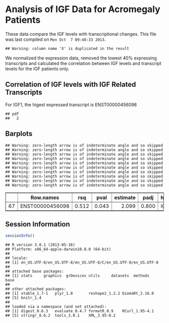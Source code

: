 Analysis of IGF Data for Acromegaly Patients
=============================================================

These data compare the IGF levels with transcriptional changes.  This file was last compiled on ``Mon Oct  7 09:48:33 2013``.


```
## Warning: column name 'X' is duplicated in the result
```


We normalized the expression data, removed the lowest 40% expressing transcripts and calculated the correlation between IGF levels and transcript levels for the IGF patients only.

Correlation of IGF levels with IGF Related Transcripts
--------------------------------------------------------




For IGF1, the higest expressed transcript is ENST00000456098


```
## pdf 
##   2
```


## Barplots


```
## Warning: zero-length arrow is of indeterminate angle and so skipped
## Warning: zero-length arrow is of indeterminate angle and so skipped
## Warning: zero-length arrow is of indeterminate angle and so skipped
## Warning: zero-length arrow is of indeterminate angle and so skipped
## Warning: zero-length arrow is of indeterminate angle and so skipped
## Warning: zero-length arrow is of indeterminate angle and so skipped
## Warning: zero-length arrow is of indeterminate angle and so skipped
## Warning: zero-length arrow is of indeterminate angle and so skipped
## Warning: zero-length arrow is of indeterminate angle and so skipped
## Warning: zero-length arrow is of indeterminate angle and so skipped
```


<!-- html table generated in R 3.0.1 by xtable 1.7-1 package -->
<!-- Mon Oct  7 09:51:59 2013 -->
<TABLE border=1>
<TR> <TH>  </TH> <TH> Row.names </TH> <TH> rsq </TH> <TH> pval </TH> <TH> estimate </TH> <TH> padj </TH> <TH> hgnc_symbol </TH>  </TR>
  <TR> <TD align="right"> 67 </TD> <TD> ENST00000456098 </TD> <TD align="right"> 0.512 </TD> <TD align="right"> 0.043 </TD> <TD align="right"> 2.099 </TD> <TD align="right"> 0.800 </TD> <TD> IGF1 </TD> </TR>
   </TABLE>



Session Information
-------------------

```r
sessionInfo()
```

```
## R version 3.0.1 (2013-05-16)
## Platform: x86_64-apple-darwin10.8.0 (64-bit)
## 
## locale:
## [1] en_US.UTF-8/en_US.UTF-8/en_US.UTF-8/C/en_US.UTF-8/en_US.UTF-8
## 
## attached base packages:
## [1] stats     graphics  grDevices utils     datasets  methods   base     
## 
## other attached packages:
## [1] xtable_1.7-1   plyr_1.8       reshape2_1.2.2 biomaRt_2.16.0
## [5] knitr_1.4     
## 
## loaded via a namespace (and not attached):
## [1] digest_0.6.3   evaluate_0.4.7 formatR_0.9    RCurl_1.95-4.1
## [5] stringr_0.6.2  tools_3.0.1    XML_3.95-0.2
```

